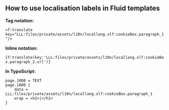 ## How to use localisation labels in Fluid templates

**Tag notation:**

`<f:translate key="LLL:files/private/assets/l10n/locallang.xlf:cookieBox.paragraph_1"/>`

**Inline notation:**

`{f:translate(key:'LLL:files/private/assets/l10n/locallang.xlf:cookieBox.paragraph_2.url')}`

**In TypoScript:**

```jvascript
page.1000 = TEXT
page.1000 {
    data = LLL:files/private/assets/l10n/locallang.xlf:cookieBox.paragraph_1
    wrap = <h2>|</h2>
}
```